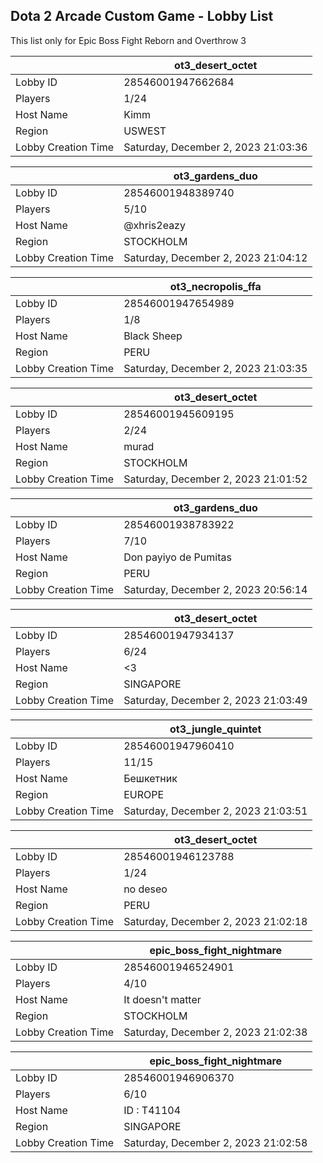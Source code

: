 ## Dota 2 Arcade Custom Game - Lobby List

This list only for Epic Boss Fight Reborn and Overthrow 3

|  | ot3_desert_octet |
| ------ | ------ |
| Lobby ID | 28546001947662684 |
| Players | 1/24 |
| Host Name | Kimm |
| Region | USWEST |
| Lobby Creation Time | Saturday, December 2, 2023 21:03:36 |


|  | ot3_gardens_duo |
| ------ | ------ |
| Lobby ID | 28546001948389740 |
| Players | 5/10 |
| Host Name | @xhris2eazy |
| Region | STOCKHOLM |
| Lobby Creation Time | Saturday, December 2, 2023 21:04:12 |


|  | ot3_necropolis_ffa |
| ------ | ------ |
| Lobby ID | 28546001947654989 |
| Players | 1/8 |
| Host Name | Black Sheep |
| Region | PERU |
| Lobby Creation Time | Saturday, December 2, 2023 21:03:35 |


|  | ot3_desert_octet |
| ------ | ------ |
| Lobby ID | 28546001945609195 |
| Players | 2/24 |
| Host Name | murad |
| Region | STOCKHOLM |
| Lobby Creation Time | Saturday, December 2, 2023 21:01:52 |


|  | ot3_gardens_duo |
| ------ | ------ |
| Lobby ID | 28546001938783922 |
| Players | 7/10 |
| Host Name | Don payiyo de Pumitas |
| Region | PERU |
| Lobby Creation Time | Saturday, December 2, 2023 20:56:14 |


|  | ot3_desert_octet |
| ------ | ------ |
| Lobby ID | 28546001947934137 |
| Players | 6/24 |
| Host Name | <3 |
| Region | SINGAPORE |
| Lobby Creation Time | Saturday, December 2, 2023 21:03:49 |


|  | ot3_jungle_quintet |
| ------ | ------ |
| Lobby ID | 28546001947960410 |
| Players | 11/15 |
| Host Name | Бешкетник |
| Region | EUROPE |
| Lobby Creation Time | Saturday, December 2, 2023 21:03:51 |


|  | ot3_desert_octet |
| ------ | ------ |
| Lobby ID | 28546001946123788 |
| Players | 1/24 |
| Host Name | no deseo |
| Region | PERU |
| Lobby Creation Time | Saturday, December 2, 2023 21:02:18 |


|  | epic_boss_fight_nightmare |
| ------ | ------ |
| Lobby ID | 28546001946524901 |
| Players | 4/10 |
| Host Name | It doesn't matter |
| Region | STOCKHOLM |
| Lobby Creation Time | Saturday, December 2, 2023 21:02:38 |


|  | epic_boss_fight_nightmare |
| ------ | ------ |
| Lobby ID | 28546001946906370 |
| Players | 6/10 |
| Host Name | ID : T41104 |
| Region | SINGAPORE |
| Lobby Creation Time | Saturday, December 2, 2023 21:02:58 |


